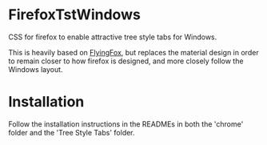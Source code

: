 # FirefoxTstWindows
CSS for firefox to enable attractive tree style tabs for Windows.

This is heavily based on [FlyingFox](https://github.com/akshat46/FlyingFox), but replaces the material design in order to remain closer to how firefox is designed, and more closely follow the Windows layout.

# Installation
Follow the installation instructions in the READMEs in both the 'chrome' folder and the 'Tree Style Tabs' folder.
